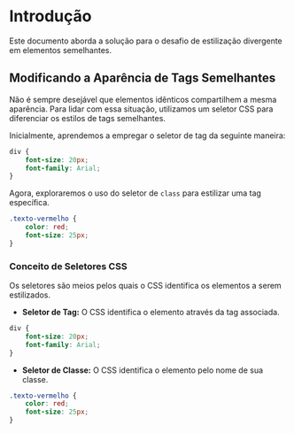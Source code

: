 # Introdução

Este documento aborda a solução para o desafio de estilização divergente em elementos semelhantes.

## Modificando a Aparência de Tags Semelhantes

Não é sempre desejável que elementos idênticos compartilhem a mesma aparência.
Para lidar com essa situação, utilizamos um seletor CSS para diferenciar os estilos de tags semelhantes.

Inicialmente, aprendemos a empregar o seletor de tag da seguinte maneira:

```css
div {
    font-size: 20px;
    font-family: Arial;
}
```

Agora, exploraremos o uso do seletor de `class` para estilizar uma tag específica.

```css
.texto-vermelho {
    color: red;
    font-size: 25px;
}
```

### Conceito de Seletores CSS

Os seletores são meios pelos quais o CSS identifica os elementos a serem estilizados.

- **Seletor de Tag:** O CSS identifica o elemento através da tag associada.

```css
div {
    font-size: 20px;
    font-family: Arial;
}
```

- **Seletor de Classe:** O CSS identifica o elemento pelo nome de sua classe.

```css
.texto-vermelho {
    color: red;
    font-size: 25px;
}
```

